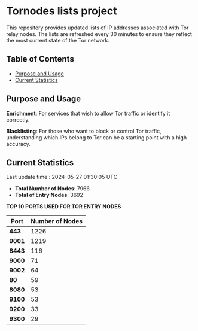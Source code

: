 # Tornodes lists project

This repository provides updated lists of IP addresses associated with Tor relay nodes. The lists are refreshed every 30 minutes to ensure they reflect the most current state of the Tor network.

## Table of Contents

- [Purpose and Usage](#purpose-and-usage)
- [Current Statistics](#current-statistics)


## Purpose and Usage

**Enrichment**: For services that wish to allow Tor traffic or identify it correctly.

**Blacklisting**: For those who want to block or control Tor traffic, understanding which IPs belong to Tor can be a starting point with a high accuracy.

## Current Statistics

Last update time : 2024-05-27 01:30:05 UTC

- **Total Number of Nodes**: 7966
- **Total of Entry Nodes**: 3692

**TOP 10 PORTS USED FOR TOR ENTRY NODES**

| **Port** | **Number of Nodes** |
|------|-----------------|
| **443**   | 1226  |
| **9001**   | 1219  |
| **8443**   | 116  |
| **9000**   | 71  |
| **9002**   | 64  |
| **80**   | 59  |
| **8080**   | 53  |
| **9100**   | 53  |
| **9200**   | 33  |
| **9300**   | 29  |

